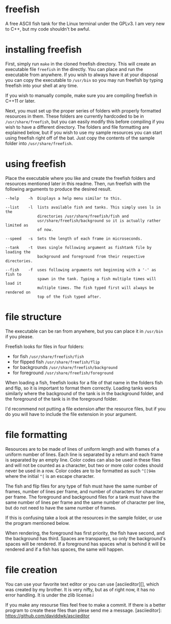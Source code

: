 # freefish
A free ASCII fish tank for the Linux terminal under the GPLv3. I am very new to C++, but my code shouldn't be awful.

# installing freefish
First, simply run `make` in the cloned freefish directory. This will create an executable file `freefish` in the directly. You can place and run the executable from anywhere. If you wish to always have it at your disposal you can copy the executable to `/usr/bin` so you may run freefish by typing freefish into your shell at any time.

If you wish to manually compile, make sure you are compiling freefish in C++11 or later.

Next, you must set up the proper series of folders with properly formatted resources in them. These folders are currently hardcoded to be in `/usr/share/freefish`, but you can easily modify this before compiling if you wish to have a different directory. The folders and file formatting are explained below, but if you wish to use my sample resources you can start using freefish right off of the bat. Just copy the contents of the sample folder into `/usr/share/freefish`.

# using freefish
Place the executable where you like and create the freefish folders and resources mentioned later in this readme. Then, run freefish with the following arguments to produce the desired result.

```
--help    -h  Displays a help menu similar to this.

--list    -l  lists available fish and tanks. This simply uses ls in the
              directories /usr/share/freefish/fish and
              usr/share/freefish/background so it is actually rather limited as
              of now.

--speed   -s  Sets the length of each frame in microseconds.

--tank    -t  Uses single following argument as fishtank file by loading the
              background and foreground from their respective directories.

--fish    -f  uses following arguments not beginning with a '-' as fish to
              spawn in the tank. Typing a fish multiple times will load it
              multiple times. The fish typed first will always be rendered on
              top of the fish typed after.
```

# file structure
The executable can be ran from anywhere, but you can place it in `/usr/bin` if you please.

Freefish looks for files in four folders:

* for fish `/usr/share/freefish/fish`
* for flipped fish `/usr/share/freefish/flip`
* for backgrounds `/usr/share/freefish/background`
* for foreground `/usr/share/freefish/foreground`

When loading a fish, freefish looks for a file of that name in the folders fish and flip, so it is important to format them correctly. Loading tanks works similarly where the background of the tank is in the background folder, and the foreground of the tank is in the foreground folder.

I'd recommend not putting a file extension after the resource files, but if you do you will have to include the file extension in your argument.

# file formatting
Resources are to be made of lines of uniform length and with frames of a uniform number of lines. Each line is separated by a return and each frame is separated by an empty line. Color codes can also be used in these files and will not be counted as a character, but two or more color codes should never be used in a row. Color codes are to be formatted as such `^[[94m` where the initial `^[` is an escape character.

The fish and flip files for any type of fish must have the same number of frames, number of lines per frame, and number of characters for character per frame. The foreground and background files for a tank must have the same number of lines per frame and the same number of character per line, but do not need to have the same number of frames.

If this is confusing take a look at the resources in the sample folder, or use the program mentioned below.

When rendering, the foreground has first priority, the fish have second, and the background has third. Spaces are transparent, so only the background's spaces will be rendered. If a foreground has spaces what is behind it will be rendered and if a fish has spaces, the same will happen.

# file creation
You can use your favorite text editor or you can use [asciieditor][], which was created by my brother. It is very nifty, but as of right now, it has no error handling. It is under the zlib license.i

If you make any resourse files feel free to make a commit. If there is a better program to create these files than plese send me a message.
[asciieditor]: https://github.com/daviddwk/asciieditor
